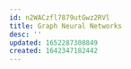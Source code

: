 ```yaml
---
id: n2WACzfl7879utGwz2RVl
title: Graph Neural Networks
desc: ''
updated: 1652287308849
created: 1642347182442
---
```



